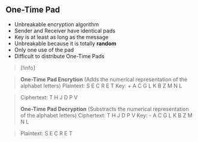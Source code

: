 ## One-Time Pad

- Unbreakable encryption algorithm
- Sender and Receiver have identical pads
- Key is at least as long as the message
- Unbreakable because it is totally **random**
- Only one use of the pad
- Difficult to distribute One-Time Pads

> [!info]


> **One-Time Pad Encrytion**
> (Adds the numerical representation of the alphabet letters)
> Plaintext:    S  E  C  R  E  T
> Key:        + A  C  G  L  K  B  Z  M  N  L

> Ciphertext: T  H  J  D  P  V
> 
> **One-Time Pad Decryption**
> (Substracts the numerical representation of the alphabet letters)
> Ciphertext: T  H  J  D  P  V
> Key:         - A  C  G  L  K  B  Z  M  N  L

> Plaintext:    S  E  C  R  E  T

